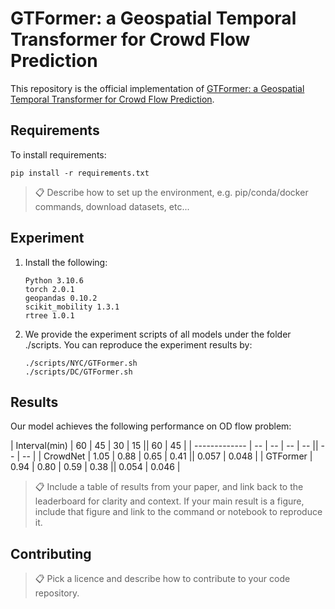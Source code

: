 # GTFormer: a Geospatial Temporal Transformer for Crowd Flow Prediction

This repository is the official implementation of [GTFormer: a Geospatial Temporal Transformer for Crowd Flow Prediction](https://arxiv.org/abs/2030.12345). 


## Requirements

To install requirements:

```setup
pip install -r requirements.txt
```

>📋  Describe how to set up the environment, e.g. pip/conda/docker commands, download datasets, etc...

## Experiment

1. Install the following:
   ```
   Python 3.10.6
   torch 2.0.1
   geopandas 0.10.2
   scikit_mobility 1.3.1
   rtree 1.0.1
   ```

2. We provide the experiment scripts of all models under the folder ./scripts. You can reproduce the experiment results by:
   ```
   ./scripts/NYC/GTFormer.sh
   ./scripts/DC/GTFormer.sh
   ``` 


## Results

Our model achieves the following performance on OD flow problem:
 
| Interval(min) | 60 | 45 | 30 | 15 || 60 | 45 | 
| ------------- | -- | -- | -- | -- || -- | -- |
| CrowdNet | 1.05 | 0.88 | 0.65 | 0.41 || 0.057 | 0.048 |
| GTFormer | 0.94 | 0.80 | 0.59 | 0.38 || 0.054 | 0.046 |

>📋  Include a table of results from your paper, and link back to the leaderboard for clarity and context. If your main result is a figure, include that figure and link to the command or notebook to reproduce it. 


## Contributing

>📋  Pick a licence and describe how to contribute to your code repository. 
